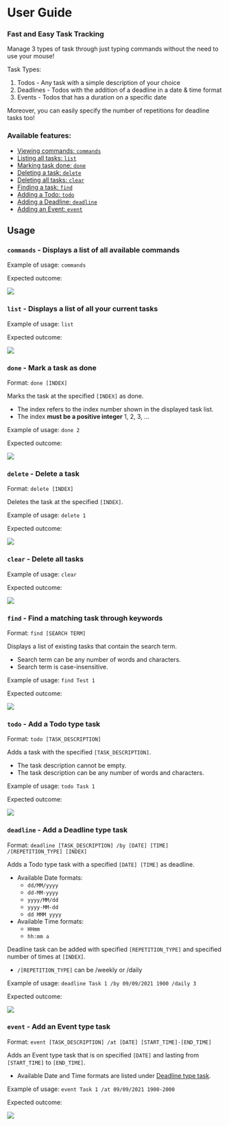 # User Guide

### Fast and Easy Task Tracking

Manage 3 types of task through just typing commands without the need to use your mouse!

Task Types:
1. Todos - Any task with a simple description of your choice
2. Deadlines - Todos with the addition of a deadline in a date & time format
3. Events - Todos that has a duration on a specific date

Moreover, you can easily specify the number of repetitions for deadline tasks too!

### Available features:
* [Viewing commands: `commands`](#commands---displays-a-list-of-all-available-commands)
* [Listing all tasks: `list`](#list---displays-a-list-of-all-your-current-tasks)
* [Marking task done: `done`](#done---mark-a-task-as-done)
* [Deleting a task: `delete`](#delete---delete-a-task)
* [Deleting all tasks: `clear`](#clear---delete-all-tasks)
* [Finding a task: `find`](#find---find-a-matching-task-through-keywords)
* [Adding a Todo: `todo`](#todo---add-a-todo-type-task)
* [Adding a Deadline: `deadline`](#deadline---add-a-deadline-type-task)
* [Adding an Event: `event`](#event---add-an-event-type-task)

## Usage

### `commands` - Displays a list of all available commands

Example of usage: `commands`

Expected outcome:

![](https://i.im.ge/2021/09/14/TmBMOD.png)


### `list` - Displays a list of all your current tasks

Example of usage: `list`

Expected outcome:

![](https://i.im.ge/2021/09/14/Tm4J48.png)


### `done` - Mark a task as done

Format: `done [INDEX]`

Marks the task at the specified `[INDEX]` as done.
* The index refers to the index number shown in the displayed task list.
* The index **must be a positive integer** 1, 2, 3, ...

Example of usage: `done 2`

Expected outcome:

![](https://i.im.ge/2021/09/14/TmBdOW.png)


### `delete` - Delete a task

Format: `delete [INDEX]`

Deletes the task at the specified `[INDEX]`.

Example of usage: `delete 1`

Expected outcome:

![](https://i.im.ge/2021/09/14/TmGMCa.png)


### `clear` - Delete all tasks

Example of usage: `clear`

Expected outcome:

![](https://i.im.ge/2021/09/14/TmGQpJ.png)


### `find` - Find a matching task through keywords

Format: `find [SEARCH TERM]`

Displays a list of existing tasks that contain the search term.
* Search term can be any number of words and characters.
* Search term is case-insensitive.

Example of usage: `find Test 1`

Expected outcome:

![](https://i.im.ge/2021/09/14/TmGX6S.png)


### `todo` - Add a Todo type task

Format: `todo [TASK_DESCRIPTION]`

Adds a task with the specified `[TASK_DESCRIPTION]`.
* The task description cannot be empty.
* The task description can be any number of words and characters.

Example of usage: `todo Task 1`

Expected outcome:

![](https://i.im.ge/2021/09/14/TmGul6.png)


### `deadline` - Add a Deadline type task

Format: `deadline [TASK_DESCRIPTION] /by [DATE] [TIME] /[REPETITION_TYPE] [INDEX]`

Adds a Todo type task with a specified `[DATE] [TIME]` as deadline.
* Available Date formats:
    * `dd/MM/yyyy`
    * `dd-MM-yyyy`
    * `yyyy/MM/dd`
    * `yyyy-MM-dd`
    * `dd MMM yyyy`
* Available Time formats:
    * `HHmm`
    * `hh:mm a`

Deadline task can be added with specified `[REPETITION_TYPE]` and
specified number of times at `[INDEX]`.
* `/[REPETITION_TYPE]` can be /weekly or /daily

Example of usage: `deadline Task 1 /by 09/09/2021 1900 /daily 3`

Expected outcome:

![](https://i.im.ge/2021/09/14/TmGF0F.png)


### `event` - Add an Event type task

Format: `event [TASK_DESCRIPTION] /at [DATE] [START_TIME]-[END_TIME]`

Adds an Event type task that is on specified `[DATE]` and lasting from
`[START_TIME]` to `[END_TIME]`.
* Available Date and Time formats are listed under [Deadline type task](#deadline---add-a-deadline-type-task).

Example of usage: `event Task 1 /at 09/09/2021 1900-2000`

Expected outcome:

![](https://i.im.ge/2021/09/14/TmGOcK.png)
